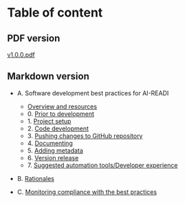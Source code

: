 # Table of content

## PDF version

[v1.0.0.pdf](v1.0.0.pdf)

## Markdown version
* A. Software development best practices for AI-READI
  * [Overview and resources](software-development-best-practices-for-ai-readi/overview-and-resources.md)
  * 0\. [Prior to development](software-development-best-practices-for-ai-readi/prior-to-development.md)
  * 1\. [Project setup](software-development-best-practices-for-ai-readi/project-setup.md)
  * 2\. [Code development](software-development-best-practices-for-ai-readi/code-development.md)
  * 3\. [Pushing changes to GitHub repository](software-development-best-practices-for-ai-readi/pushing-changes-to-github-repository.md)
  * 4\. [Documenting](software-development-best-practices-for-ai-readi/documenting.md)
  * 5\. [Adding metadata](software-development-best-practices-for-ai-readi/adding-metadata.md)
  * 6\. [Version release](software-development-best-practices-for-ai-readi/version-release.md)
  * 7\. [Suggested automation tools/Developer experience](software-development-best-practices-for-ai-readi/suggested-automation-tools-developer-experience.md)

* B. [Rationales](rationales.md)

* C. [Monitoring compliance with the best practices](monitoring-compliance-with-the-best-practices.md)
